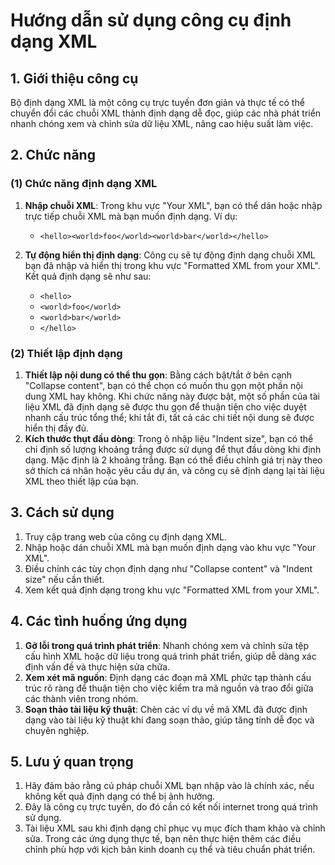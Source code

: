 # Hướng dẫn sử dụng công cụ định dạng XML

## 1. Giới thiệu công cụ

Bộ định dạng XML là một công cụ trực tuyến đơn giản và thực tế có thể chuyển đổi các chuỗi XML thành định dạng dễ đọc, giúp các nhà phát triển nhanh chóng xem và chỉnh sửa dữ liệu XML, nâng cao hiệu suất làm việc.

## 2. Chức năng

### (1) Chức năng định dạng XML

1. **Nhập chuỗi XML**: Trong khu vực "Your XML", bạn có thể dán hoặc nhập trực tiếp chuỗi XML mà bạn muốn định dạng. Ví dụ:
   * `<hello><world>foo</world><world>bar</world></hello>`

2. **Tự động hiển thị định dạng**: Công cụ sẽ tự động định dạng chuỗi XML bạn đã nhập và hiển thị trong khu vực "Formatted XML from your XML". Kết quả định dạng sẽ như sau:
   * `<hello>`
   * `<world>foo</world>`
   * `<world>bar</world>`
   * `</hello>`

### (2) Thiết lập định dạng

1. **Thiết lập nội dung có thể thu gọn**: Bằng cách bật/tắt ở bên cạnh "Collapse content", bạn có thể chọn có muốn thu gọn một phần nội dung XML hay không. Khi chức năng này được bật, một số phần của tài liệu XML đã định dạng sẽ được thu gọn để thuận tiện cho việc duyệt nhanh cấu trúc tổng thể; khi tắt đi, tất cả các chi tiết nội dung sẽ được hiển thị đầy đủ.
2. **Kích thước thụt đầu dòng**: Trong ô nhập liệu "Indent size", bạn có thể chỉ định số lượng khoảng trắng được sử dụng để thụt đầu dòng khi định dạng. Mặc định là 2 khoảng trắng. Bạn có thể điều chỉnh giá trị này theo sở thích cá nhân hoặc yêu cầu dự án, và công cụ sẽ định dạng lại tài liệu XML theo thiết lập của bạn.

## 3. Cách sử dụng

1. Truy cập trang web của công cụ định dạng XML.
2. Nhập hoặc dán chuỗi XML mà bạn muốn định dạng vào khu vực "Your XML".
3. Điều chỉnh các tùy chọn định dạng như "Collapse content" và "Indent size" nếu cần thiết.
4. Xem kết quả định dạng trong khu vực "Formatted XML from your XML".

## 4. Các tình huống ứng dụng

1. **Gỡ lỗi trong quá trình phát triển**: Nhanh chóng xem và chỉnh sửa tệp cấu hình XML hoặc dữ liệu trong quá trình phát triển, giúp dễ dàng xác định vấn đề và thực hiện sửa chữa.
2. **Xem xét mã nguồn**: Định dạng các đoạn mã XML phức tạp thành cấu trúc rõ ràng để thuận tiện cho việc kiểm tra mã nguồn và trao đổi giữa các thành viên trong nhóm.
3. **Soạn thảo tài liệu kỹ thuật**: Chèn các ví dụ về mã XML đã được định dạng vào tài liệu kỹ thuật khi đang soạn thảo, giúp tăng tính dễ đọc và chuyên nghiệp.

## 5. Lưu ý quan trọng

1. Hãy đảm bảo rằng cú pháp chuỗi XML bạn nhập vào là chính xác, nếu không kết quả định dạng có thể bị ảnh hưởng.
2. Đây là công cụ trực tuyến, do đó cần có kết nối internet trong quá trình sử dụng.
3. Tài liệu XML sau khi định dạng chỉ phục vụ mục đích tham khảo và chỉnh sửa. Trong các ứng dụng thực tế, bạn nên thực hiện thêm các điều chỉnh phù hợp với kịch bản kinh doanh cụ thể và tiêu chuẩn phát triển.